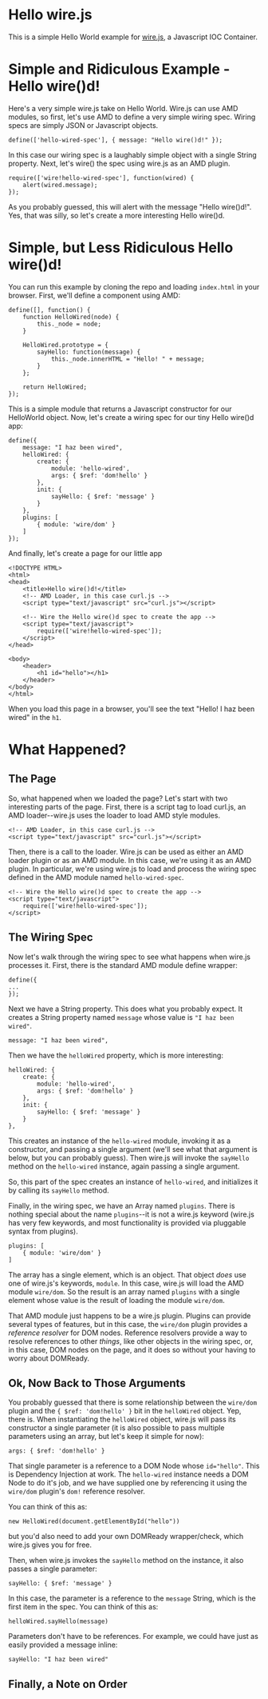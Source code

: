 # Hello wire.js

This is a simple Hello World example for [wire.js](https://github.com/briancavalier/wire), a Javascript IOC Container.

# Simple and Ridiculous Example - Hello wire()d!

Here's a very simple wire.js take on Hello World.  Wire.js can use AMD modules, so first, let's use AMD to define a very simple wiring spec.  Wiring specs are simply JSON or Javascript objects.

	define(['hello-wired-spec'], { message: "Hello wire()d!" });
	
In this case our wiring spec is a laughably simple object with a single String property.  Next, let's wire() the spec using wire.js as an AMD plugin. 
	
	require(['wire!hello-wired-spec'], function(wired) {
		alert(wired.message);
	});
	
As you probably guessed, this will alert with the message "Hello wire()d!".  Yes, that was silly, so let's create a more interesting Hello wire()d.

# Simple, but Less Ridiculous Hello wire()d!

You can run this example by cloning the repo and loading `index.html` in your browser.  First, we'll define a component using AMD:

	define([], function() {
		function HelloWired(node) {
			this._node = node;
		}
	
		HelloWired.prototype = {
			sayHello: function(message) {
				this._node.innerHTML = "Hello! " + message;
			}
		};
	
		return HelloWired;
	});
	
This is a simple module that returns a Javascript constructor for our HelloWorld object.  Now, let's create a wiring spec for our tiny Hello wire()d app:

	define({
		message: "I haz been wired",
		helloWired: {
			create: {
				module: 'hello-wired',
				args: { $ref: 'dom!hello' }
			},
			init: {
				sayHello: { $ref: 'message' }
			}
		},
		plugins: [
			{ module: 'wire/dom' }
		]
	});
	
And finally, let's create a page for our little app

	<!DOCTYPE HTML>
	<html>
	<head>
		<title>Hello wire()d!</title>	
		<!-- AMD Loader, in this case curl.js -->
		<script type="text/javascript" src="curl.js"></script>
		
		<!-- Wire the Hello wire()d spec to create the app -->
		<script type="text/javascript">
			require(['wire!hello-wired-spec']);
		</script>
	</head>

	<body>
		<header>
			<h1 id="hello"></h1>
		</header>
	</body>
	</html>

When you load this page in a browser, you'll see the text "Hello! I haz been wired" in the `h1`.

# What Happened?

## The Page

So, what happened when we loaded the page?  Let's start with two interesting parts of the page.  First, there is a script tag to load curl.js, an AMD loader--wire.js uses the loader to load AMD style modules.

	<!-- AMD Loader, in this case curl.js -->
	<script type="text/javascript" src="curl.js"></script>

Then, there is a call to the loader.  Wire.js can be used as either an AMD loader plugin or as an AMD module.  In this case, we're using it as an AMD plugin.  In particular, we're using wire.js to load and process the wiring spec defined in the AMD module named `hello-wired-spec`.

	<!-- Wire the Hello wire()d spec to create the app -->
	<script type="text/javascript">
		require(['wire!hello-wired-spec']);
	</script>

## The Wiring Spec

Now let's walk through the wiring spec to see what happens when wire.js processes it.  First, there is the standard AMD module define wrapper:

	define({
	...
	});
	
Next we have a String property.  This does what you probably expect.  It creates a String property named `message` whose value is `"I haz been wired"`.

	message: "I haz been wired",
	
Then we have the `helloWired` property, which is more interesting:

	helloWired: {
		create: {
			module: 'hello-wired',
			args: { $ref: 'dom!hello' }
		},
		init: {
			sayHello: { $ref: 'message' }
		}
	},

This creates an instance of the `hello-wired` module, invoking it as a constructor, and passing a single argument (we'll see what that argument is below, but you can probably guess).  Then wire.js will invoke the `sayHello` method on the `hello-wired` instance, again passing a single argument.

So, this part of the spec creates an instance of `hello-wired`, and initializes it by calling its `sayHello` method.

Finally, in the wiring spec, we have an Array named `plugins`.  There is nothing special about the name `plugins`--it is not a wire.js keyword (wire.js has very few keywords, and most functionality is provided via pluggable syntax from plugins).

	plugins: [
		{ module: 'wire/dom' }
	]

The array has a single element, which is an object.  That object *does* use one of wire.js's keywords, `module`.  In this case, wire.js will load the AMD module `wire/dom`.  So the result is an array named `plugins` with a single element whose value is the result of loading the module `wire/dom`.

That AMD module just happens to be a wire.js plugin.  Plugins can provide several types of features, but in this case, the `wire/dom` plugin provides a *reference resolver* for DOM nodes.  Reference resolvers provide a way to resolve references to other *things*, like other objects in the wiring spec, or, in this case, DOM nodes on the page, and it does so without your having to worry about DOMReady.

## Ok, Now Back to Those Arguments

You probably guessed that there is some relationship between the `wire/dom` plugin and the `{ $ref: 'dom!hello' }` bit in the `helloWired` object.  Yep, there is.  When instantiating the `helloWired` object, wire.js will pass its constructor a single parameter (it is also possible to pass multiple parameters using an array, but let's keep it simple for now):

	args: { $ref: 'dom!hello' }

That single parameter is a reference to a DOM Node whose `id="hello"`.  This is Dependency Injection at work.  The `hello-wired` instance needs a DOM Node to do it's job, and we have supplied one by referencing it using the `wire/dom` plugin's `dom!` reference resolver.

You can think of this as:
	
	new HelloWired(document.getElementById("hello"))
	
but you'd also need to add your own DOMReady wrapper/check, which wire.js gives you for free.

Then, when wire.js invokes the `sayHello` method on the instance, it also passes a single parameter:

	sayHello: { $ref: 'message' }
	
In this case, the parameter is a reference to the `message` String, which is the first item in the spec.  You can think of this as:

	helloWired.sayHello(message)

Parameters don't have to be references.  For example, we could have just as easily provided a message inline:

	sayHello: "I haz been wired"
	
## Finally, a Note on Order
